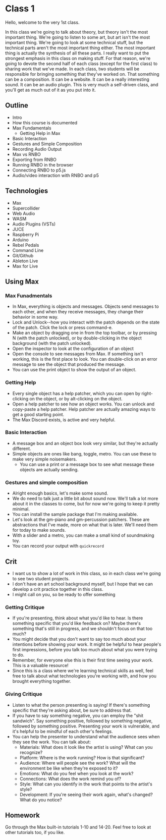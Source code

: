 # Class 1

Hello, welcome to the very 1st class. 

In this class we're going to talk about theory, but theory isn't the most important thing. We're going to listen to some art, but art isn't the most important thing. We're going to look at some technical stuff, but the technical parts aren't the most important thing either. The most important thing is actually the synthesis of all these parts. I really want to put the strongest emphasis in this class on making stuff. For that reason, we're going to devote the second half of each class (except for the first class) to sharing work that we've made. In each class, two students will be responsible for bringing something that they've worked on. That something can be a composition. It can be a website. It can be a really interesting sound. It can be an audio plugin. This is very much a self-driven class, and you'll get as much out of it as you put into it. 

## Outline

- Intro
- How this course is documented
- Max Fundamentals
    - Getting Help in Max
- Basic Interaction
- Gestures and Simple Composition
- Recording Audio Output
- Max vs RNBO
- Exporting from RNBO
- Running RNBO in the browser
- Connecting RNBO to p5.js
- Audio/video interaction with RNBO and p5

## Technologies
- Max
- Supercollider
- Web Audio
- WASM
- Audio Plugins (VSTs)
- JUCE
- Raspberry Pi
- Arduino
- Rebel Pedals
- Command Line
- Git/Github
- Ableton Live
- Max for Live

## Using Max

### Max Funadmentals
- In Max, everything is objects and messages. Objects send messages to each other, and when they receive messages, they change their behavior in some way. 
- Lock and Unlock--how you interact with the patch depends on the state of the patch. Click the lock or press command-e.
- Make an object by dragging one in from the top toolbar, or by pressing N (with the patch unlocked), or by double-clicking in the object background (with the patch unlocked).
- Open the inspector to look at the configuration of an object
- Open the console to see messages from Max. If something isn't working, this is the first place to look. You can double-click on an error message to see the object that produced the message.
- You can use the print object to show the output of an object.

### Getting Help
- Every single object has a help patcher, which you can open by right-clicking on the object, or by alt-clicking on the object.
- Open a help patcher to see how an object works. You can unlock and copy-paste a help patcher. Help patcher are actually amazing ways to get a good starting point.
- The Max Discord exists, is active and very helpful.

### Basic Interaction
- A message box and an object box look very similar, but they're actually different. 
- Simple objects are ones like bang, toggle, metro. You can use these to make very simple noisemakers.
    - You can use a print or a message box to see what message these objects are actually sending.

### Gestures and simple composition
- Alright enough basics, let's make some sound.
- We do need to talk just a little bit about sound now. We'll talk a lot more about it in the classes to come, but for now we're going to keep it pretty minimal. 
- You can install the sample package that I'm making available.
- Let's look at the gm-piano and gm-percussion patchers. These are abstractions that I've made, more on what that is later. We'll need them for today to make sounds.
- With a slider and a metro, you can make a small kind of soundmaking toy.
- You can record your output with `quickrecord`

## Crit
- I want us to show a lot of work in this class, so in each class we're going to see two student projects.
- I don't have an art school background myself, but I hope that we can develop a crit practice together in this class.
- I might call on you, so be ready to offer something

### Getting Critique
- If you're presenting, think about what you'd like to hear. Is there something specific that you'd like feedback on? Maybe there's something that's still in progress, and we shouldn't focus on that too much?
- You might decide that you don't want to say too much about your intentions before showing your work. It might be helpful to hear people's first impressions, before you talk too much about what you were trying to do.
- Remember, for everyone else this is their first time seeing your work. This is a valuable resource!
- Since this is a class where we're learning technical skills as well, feel free to talk about what technologies you're working with, and how you brought everything together.

### Giving Critique
- Listen to what the person presenting is saying! If there's something specific that they're asking about, be sure to address that.
- If you have to say something negative, you can employ the "shit sandwich". Say something positive, followed by something negative, followed by something positive. Presenting your work is vulnerable, and it's helpful to be mindful of each other's feelings.
- You can help the presenter to understand what the audience sees when they see the work. You can talk about:
  - Materials: What does it look like the artist is using? What can you recognize?
  - Platform: Where is the work running? How is that significant?
  - Audience: Where will people see the work? What will the environment be like when they're exposed to it?
  - Emotions: What do you feel when you look at the work?
  - Connections: What does the work remind you of?
  - Style: What can you identify in the work that points to the artist's style?
  - Development: If you're seeing their work again, what's changed? What do you notice?

## Homework
Go through the Max built-in tutorials 1-10 and 14-20. Feel free to look at other tutorials too, if you like.
